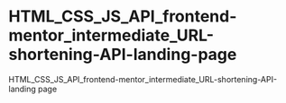 # HTML_CSS_JS_API_frontend-mentor_intermediate_URL-shortening-API-landing-page
HTML_CSS_JS_API_frontend-mentor_intermediate_URL-shortening-API-landing page
